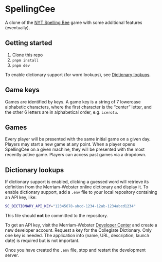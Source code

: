# SpellingCee

A clone of the [NYT Spelling Bee](https://www.nytimes.com/puzzles/spelling-bee)
game with some additional features (eventually).

## Getting started

1. Clone this repo
2. `pnpm install`
3. `pnpm dev`

To enable dictionary support (for word lookups), see
[Dictionary lookups](#dictionary-lookups).

## Game keys

Games are identified by keys. A game key is a string of 7 lowercase alphabetic
characters, where the first character is the “center” letter, and the other 6
letters are in alphabetical order, e.g. `icerotu`.

## Games

Every player will be presented with the same initial game on a given day.
Players may start a new game at any point. When a player opens SpellingCee on a
given machine, they will be presented with the most recently active game.
Players can access past games via a dropdown.

## Dictionary lookups

If dictionary support is enabled, clicking a guessed word will retrieve its
definition from the Merriam-Webster online dictionary and display it. To enable
dictionary support, add a `.env` file to your local repository containing an
API key, like:

```sh
SC_DICTIONARY_API_KEY="12345678-abcd-1234-12ab-1234abcd1234"
```

This file should **not** be committed to the repository.

To get an API key, visit the Merriam-Webster
[Developer Center](https://dictionaryapi.com/register/index) and create a new
developer account. Request a key for the Collegiate Dictionary. Only one key is
needed. The application info (name, URL, description, launch date) is required
but is not important.

Once you have created the `.env` file, stop and restart the development server.
